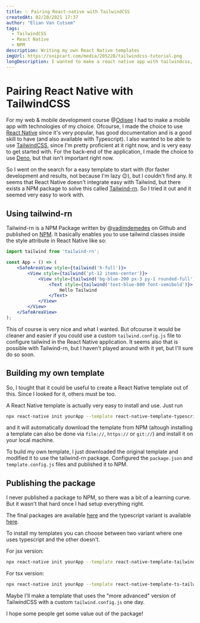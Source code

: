 ```yaml
---
title: ✨ Pairing React-native with TailwindCSS
createdAt: 02/20/2021 17:37
author: "Elian Van Cutsem"
tags:
  - TailwindCSS
  - React Native
  - NPM
description: Writing my own React Native templates
imgUrl: https://snipcart.com/media/205228/tailwindcss-tutorial.png
longDescription: I wanted to make a react native app with tailwindcss, but couldn't find a template... So I made my own.
---
```


# Pairing React Native with TailwindCSS

For my web & mobile development course @[Odisee](<https://odisee.be/en>) I had to make a mobile app with technologies of my choice. Ofcourse, I made the choice to use [React Native](<https://reactnative.dev/>) since it's very popular, has good documentation and is a good skill to have (and also available with Typescript). I also wanted to be able to use [TailwindCSS](<https://tailwindcss.com>), since I'm pretty proficient at it right now, and is very easy to get started with. For the back-end of the application, I made the choice to use [Deno](<https://deno.land>), but that isn't important right now.

So I went on the search for a easy template to start with (for faster development and results, not because I'm lazy 😉), but I couldn't find any. It seems that React Native doesn't integrate easy with Tailwind, but there exists a NPM package to solve this called [Tailwind-rn](<https://github.com/vadimdemedes/tailwind-rn>). So I tried it out and it seemed very easy to work with.

## Using tailwind-rn

Tailwind-rn is a NPM Package written by @[vadimdemedes](<https://github.com/vadimdemedes>) on Github and published on [NPM](<https://www.npmjs.com/package/tailwind-rn>). It basically enables you to use tailwind classes inside the style attribute in React Native like so:

```jsx
import tailwind from 'tailwind-rn';

const App = () => (
	<SafeAreaView style={tailwind('h-full')}>
		<View style={tailwind('pt-12 items-center')}>
			<View style={tailwind('bg-blue-200 px-3 py-1 rounded-full')}>
				<Text style={tailwind('text-blue-800 font-semibold')}>
					Hello Tailwind
				</Text>
			</View>
		</View>
	</SafeAreaView>
);
```

This of course is very nice and what I wanted. But ofcourse it would be cleaner and easier if you could use a custom `tailwind.config.js` file to configure tailwind in the React Native application. It seems also that is possible with Tailwind-rn, but I haven't played around with it yet, but I'll sure do so soon.

## Building my own template

So, I tought that it could be useful to create a React Native template out of this. Since I looked for it, others must be too.

A React Native template is actually very easy to install and use. Just run 

```bash
npx react-native init yourApp --template react-native-template-typescript
```

and it will automatically download the template from NPM (altough installing a template can also be done via `file://`, `https://` or `git://`) and install it on your local machine.

To build my own template, I just downloaded the original template and modified it to use the tailwind-rn package. Configured the `package.json` and `template.config.js` files and published it to NPM.

## Publishing the package

I never published a package to NPM, so there was a bit of a learning curve. But it wasn't that hard once I had setup everything right.

The final packages are available [here](<https://www.npmjs.com/package/react-native-template-tailwind>) and the typescript variant is available [here](<https://www.npmjs.com/package/react-native-template-ts-tailwind>).

To install my templates you can choose between two variant where one uses typescript and the other doesn't.

For jsx version:

```bash
npx react-native init yourApp --template react-native-template-tailwind
```

For tsx version:

```bash
npx react-native init yourApp --template react-native-template-ts-tailwind
```

Maybe I'll make a template that uses the "more advanced" version of TailwindCSS with a custom `tailwind.config.js` one day.

I hope some people get some value out of the package!
